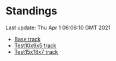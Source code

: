 # Standings

Last update: Thu Apr  1 06:06:10 GMT 2021

* [Base track](comps/Base/2021-04-01/standings.md)
* [Test10x9x5 track](comps/Test10x9x5/2021-04-01/standings.md)
* [Test15x18x7 track](comps/Test15x18x7/2021-04-01/standings.md)
